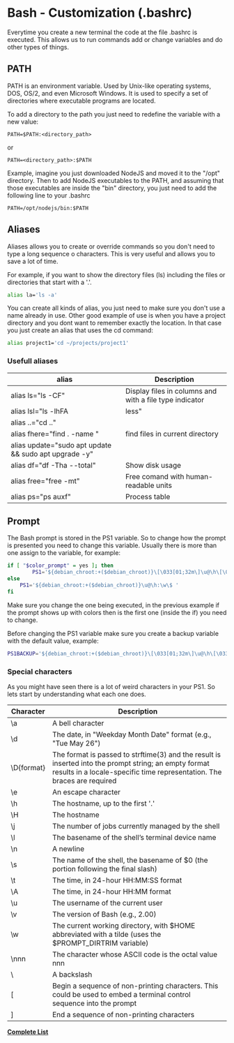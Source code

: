 # Bash - Customization (.bashrc)

Everytime you create a new terminal the code at the file .bashrc is executed. This allows us to run commands add or change variables and do other types of things.

## PATH

PATH is an environment variable. Used by Unix-like operating systems, DOS, OS/2, and even Microsoft Windows. It is used to specify a set of directories where executable programs are located.

To add a directory to the path you just need to redefine the variable with a new value:
```
PATH=$PATH:<directory_path>
```
or
```
PATH=<directory_path>:$PATH
```

Example, imagine you just downloaded NodeJS and moved it to the "/opt" directory. Then to add NodeJS executables to the PATH, and assuming that those executables are inside the "bin" directory, you just need to add the following line to your .bashrc
```
PATH=/opt/nodejs/bin:$PATH
```

## Aliases

Aliases allows you to create or override commands so you don't need to type a long sequence o characters. This is very useful and allows you to save a lot of time.

For example, if you want to show the directory files (ls) including the files or directories that start with a '.'.
```bash
alias la='ls -a'
```

You can create all kinds of alias, you just need to make sure you don't use a name already in use. Other good example of use is when you have a project directory and you dont want to remember exactly the location. In that case you just create an alias that uses the cd command:
```bash
alias project1='cd ~/projects/project1'
```

### Usefull aliases

| alias | Description |
| ------ | ----------- |
| alias ls="ls -CF" |  Display files in columns and with a file type indicator |
| alias lsl="ls -lhFA | less" | View long directories |
| alias ..="cd .." | 
| alias fhere="find . -name " | find files in current directory |
| alias update="sudo apt update && sudo apt upgrade -y" | |
| alias df="df -Tha --total" | Show disk usage |
| alias free="free -mt" | Free comand with human-readable units |
| alias ps="ps auxf" | Process table |


## Prompt

The Bash prompt is stored in the PS1 variable. So to change how the prompt is presented you need to change this variable. Usually there is more than one assign to the variable, for example:

```bash
if [ "$color_prompt" = yes ]; then
        PS1='${debian_chroot:+($debian_chroot)}\[\033[01;32m\]\u@\h\[\033[00m\]:\[\033[01;34m\]\w\[\033[00m\]\$ '
else
    PS1='${debian_chroot:+($debian_chroot)}\u@\h:\w\$ '
fi
```
Make sure you change the one being executed, in the previous example if the prompt shows up with colors then is the first one (inside the if) you need to change.

Before changing the PS1 variable make sure you create a backup variable with the default value, example: 
```bash
PS1BACKUP='${debian_chroot:+($debian_chroot)}\[\033[01;32m\]\u@\h\[\033[00m\]:\[\033[01;34m\]\w\[\033[00m\]\$ '
```

### Special characters

As you might have seen there is a lot of weird characters in your PS1. So lets start by understanding what each one does.

| Character | Description |
| ------ | ----------- |
|\a |A bell character |
|\d |The date, in "Weekday Month Date" format (e.g., "Tue May 26") |
|\D{format} |The format is passed to strftime(3) and the result is inserted into the prompt string; an empty format results in a locale-specific time representation. The braces are required |
|\e |An escape character |
|\h |The hostname, up to the first '.' |
|\H |The hostname |
|\j |The number of jobs currently managed by the shell |
|\l |The basename of the shell’s terminal device name |
|\n |A newline |
|\s |The name of the shell, the basename of $0 (the portion following the final slash) |
|\t |The time, in 24-hour HH:MM:SS format |
|\A |The time, in 24-hour HH:MM format |
|\u |The username of the current user |
|\v |The version of Bash (e.g., 2.00) |
|\w |The current working directory, with $HOME abbreviated with a tilde (uses the $PROMPT_DIRTRIM variable) |
|\nnn |The character whose ASCII code is the octal value nnn |
|\\ |A backslash |
|\[ |Begin a sequence of non-printing characters. This could be used to embed a terminal control sequence into the prompt |
|\] |End a sequence of non-printing characters 
[**Complete List**](https://www.gnu.org/savannah-checkouts/gnu/bash/manual/bash.html#Controlling-the-Prompt)





